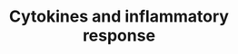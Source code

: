 ---
annotations:
- id: PW:0000024
  parent: regulatory pathway
  type: Pathway Ontology
  value: inflammatory response pathway
authors:
- S.Burel
- MaintBot
- Khanspers
- Thomas
- FerryJagers
- Andra
- Christine Chichester
- Youngw
- Mkutmon
- Egonw
- Eweitz
description: 'See BioCarta version: http://www.biocarta.com/pathfiles/h_inflamPathway.asp'
last-edited: 2021-05-14
organisms:
- Mus musculus
redirect_from:
- /index.php/Pathway:WP222
- /instance/WP222
revision: null
schema-jsonld:
- '@context': https://schema.org/
  '@id': https://wikipathways.github.io/pathways/WP222.html
  '@type': Dataset
  creator:
    '@type': Organization
    name: WikiPathways
  description: 'See BioCarta version: http://www.biocarta.com/pathfiles/h_inflamPathway.asp'
  keywords:
  - ' Inflammatory Response'
  - Cd4
  - Csf1
  - Csf2
  - Csf3
  - Cxcl1
  - Cxcl3
  - H2-Ea
  - H2-Eb1
  - Ifna1
  - Ifnb1
  - Ifng
  - Il10
  - Il11
  - Il12a
  - Il12b
  - Il13
  - Il15
  - Il1a
  - Il1b
  - Il2
  - Il3
  - Il4
  - Il5
  - Il6
  - Il7
  - Pdgfa
  - TRB
  - Tcra
  - Tgfb1
  - Tnf
  license: CC0
  name: Cytokines and inflammatory response
seo: CreativeWork
title: Cytokines and inflammatory response
wpid: WP222
---